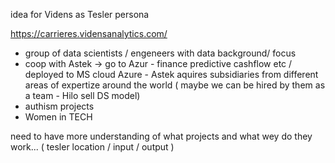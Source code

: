 idea for Videns as Tesler persona

https://carrieres.vidensanalytics.com/

- group of data scientists / engeneers with data background/ focus
- coop with Astek -> go to Azur - finance predictive cashflow etc / deployed to MS cloud Azure 
		- Astek aquires subsidiaries from different areas of expertize around the world ( maybe we can be hired by them as a team - Hilo sell DS model)
- authism projects
- Women in TECH

need to have more understanding of what projects and what wey do they work... ( tesler location / input / output )


